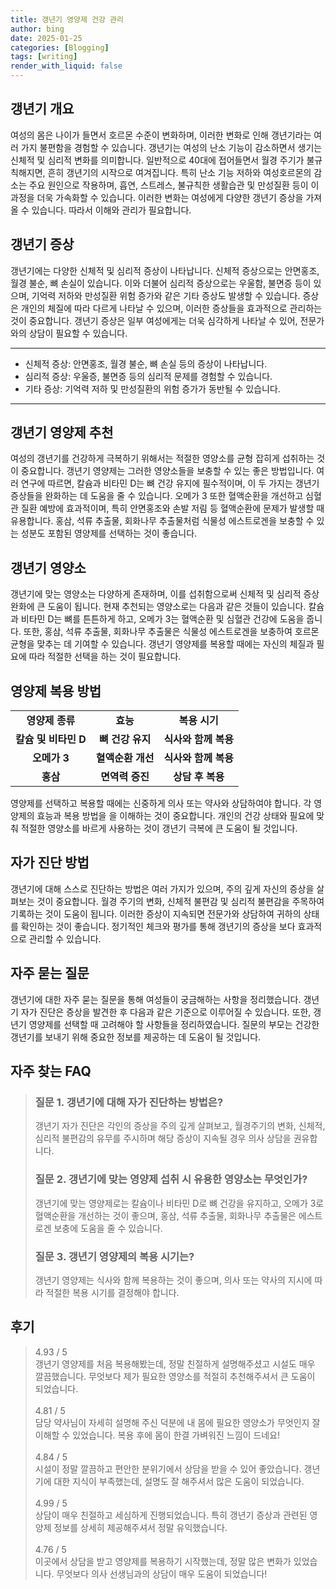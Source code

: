 ```yaml
---
title: 갱년기 영양제 건강 관리
author: bing
date: 2025-01-25
categories: [Blogging]
tags: [writing]
render_with_liquid: false
---
```



<h2 id='갱년기_개요'>갱년기 개요</h2>

<p>여성의 몸은 나이가 들면서 호르몬 수준이 변화하며, 이러한 변화로 인해 갱년기라는 여러 가지 불편함을 경험할 수 있습니다. 갱년기는 여성의 난소 기능이 감소하면서 생기는 신체적 및 심리적 변화를 의미합니다. 일반적으로 40대에 접어들면서 월경 주기가 불규칙해지면, 흔히 갱년기의 시작으로 여겨집니다. 특히 난소 기능 저하와 여성호르몬의 감소는 주요 원인으로 작용하며, 흡연, 스트레스, 불규칙한 생활습관 및 만성질환 등이 이 과정을 더욱 가속화할 수 있습니다. 이러한 변화는 여성에게 다양한 갱년기 증상을 가져올 수 있습니다. 따라서 이해와 관리가 필요합니다.</p>

<h2 id='갱년기 증상'>갱년기 증상</h2>

<p>갱년기에는 다양한 신체적 및 심리적 증상이 나타납니다. 신체적 증상으로는 안면홍조, 월경 불순, 뼈 손실이 있습니다. 이와 더불어 심리적 증상으로는 우울함, 불면증 등이 있으며, 기억력 저하와 만성질환 위험 증가와 같은 기타 증상도 발생할 수 있습니다. 증상은 개인의 체질에 따라 다르게 나타날 수 있으며, 이러한 증상들을 효과적으로 관리하는 것이 중요합니다. 갱년기 증상은 일부 여성에게는 더욱 심각하게 나타날 수 있어, 전문가와의 상담이 필요할 수 있습니다.</p>

<hr />

<ul>
    <li>신체적 증상: 안면홍조, 월경 불순, 뼈 손실 등의 증상이 나타납니다.</li>
    <li>심리적 증상: 우울증, 불면증 등의 심리적 문제를 경험할 수 있습니다.</li>
    <li>기타 증상: 기억력 저하 및 만성질환의 위험 증가가 동반될 수 있습니다.</li>
</ul>

<hr />

<h2 id='갱년기_영양제 추천'>갱년기 영양제 추천</h2>

<p>여성의 갱년기를 건강하게 극복하기 위해서는 적절한 영양소를 균형 잡히게 섭취하는 것이 중요합니다. 갱년기 영양제는 그러한 영양소들을 보충할 수 있는 좋은 방법입니다. 여러 연구에 따르면, 칼슘과 비타민 D는 뼈 건강 유지에 필수적이며, 이 두 가지는 갱년기 증상들을 완화하는 데 도움을 줄 수 있습니다. 오메가 3 또한 혈액순환을 개선하고 심혈관 질환 예방에 효과적이며, 특히 안면홍조와 손발 저림 등 혈액순환에 문제가 발생할 때 유용합니다. 홍삼, 석류 추출물, 회화나무 추출물처럼 식물성 에스트로겐을 보충할 수 있는 성분도 포함된 영양제를 선택하는 것이 좋습니다.</p>

<h2 id='갱년기_영양소'>갱년기 영양소</h2>

<p>갱년기에 맞는 영양소는 다양하게 존재하며, 이를 섭취함으로써 신체적 및 심리적 증상 완화에 큰 도움이 됩니다. 현재 추천되는 영양소로는 다음과 같은 것들이 있습니다. 칼슘과 비타민 D는 뼈를 튼튼하게 하고, 오메가 3는 혈액순환 및 심혈관 건강에 도움을 줍니다. 또한, 홍삼, 석류 추출물, 회화나무 추출물은 식물성 에스트로겐을 보충하여 호르몬 균형을 맞추는 데 기여할 수 있습니다. 갱년기 영양제를 복용할 때에는 자신의 체질과 필요에 따라 적절한 선택을 하는 것이 필요합니다.</p>

<h2 id='영양제 복용_방법'>영양제 복용 방법</h2>

<table>
    <tr>
        <td style="text-align: center; height: 17px;"><b>영양제 종류</b></td>
        <td style="text-align: center; height: 17px;"><b>효능</b></td>
        <td style="text-align: center; height: 17px;"><b>복용 시기</b></td>
    </tr>
    <tr>
        <td style="text-align: center; height: 17px;"><b>칼슘 및 비타민 D</b></td>
        <td style="text-align: center; height: 17px;"><b>뼈 건강 유지</b></td>
        <td style="text-align: center; height: 17px;"><b>식사와 함께 복용</b></td>
    </tr>
    <tr>
        <td style="text-align: center; height: 17px;"><b>오메가 3</b></td>
        <td style="text-align: center; height: 17px;"><b>혈액순환 개선</b></td>
        <td style="text-align: center; height: 17px;"><b>식사와 함께 복용</b></td>
    </tr>
    <tr>
        <td style="text-align: center; height: 17px;"><b>홍삼</b></td>
        <td style="text-align: center; height: 17px;"><b>면역력 증진</b></td>
        <td style="text-align: center; height: 17px;"><b>상담 후 복용</b></td>
    </tr>
</table>

<p>영양제를 선택하고 복용할 때에는 신중하게 의사 또는 약사와 상담하여야 합니다. 각 영양제의 효능과 복용 방법을 을 이해하는 것이 중요합니다. 개인의 건강 상태와 필요에 맞춰 적절한 영양소를 바르게 사용하는 것이 갱년기 극복에 큰 도움이 될 것입니다.</p>

<h2 id='자가 진단_방법'>자가 진단 방법</h2>

<p>갱년기에 대해 스스로 진단하는 방법은 여러 가지가 있으며, 주의 깊게 자신의 증상을 살펴보는 것이 중요합니다. 월경 주기의 변화, 신체적 불편감 및 심리적 불편감을 주목하여 기록하는 것이 도움이 됩니다. 이러한 증상이 지속되면 전문가와 상담하여 귀하의 상태를 확인하는 것이 좋습니다. 정기적인 체크와 평가를 통해 갱년기의 증상을 보다 효과적으로 관리할 수 있습니다.</p>

<h2 id='자주 묻는 질문'>자주 묻는 질문</h2>

<p>갱년기에 대한 자주 묻는 질문을 통해 여성들이 궁금해하는 사항을 정리했습니다. 갱년기 자가 진단은 증상을 발견한 후 다음과 같은 기준으로 이루어질 수 있습니다. 또한, 갱년기 영양제를 선택할 때 고려해야 할 사항들을 정리하였습니다. 질문의 부모는 건강한 갱년기를 보내기 위해 중요한 정보를 제공하는 데 도움이 될 것입니다.</p>


<h2 id='자주_찾는_FAQ'>자주 찾는 FAQ</h2>
<div itemscope="" itemtype="https://schema.org/FAQPage"> 
<blockquote> 
<div itemscope="" itemprop="mainEntity" itemtype="https://schema.org/Question"> 
<h3 itemprop="name">질문 1. 갱년기에 대해 자가 진단하는 방법은?</h3> 
<div itemscope="" itemprop="acceptedAnswer" itemtype="https://schema.org/Answer"> 
<span itemprop="text"> 
<p>갱년기 자가 진단은 각인의 증상을 주의 깊게 살펴보고, 월경주기의 변화, 신체적, 심리적 불편감의 유무를 주시하며 해당 증상이 지속될 경우 의사 상담을 권유합니다.</p> 
</span> 
</div> 
</div> 

<div itemscope="" itemprop="mainEntity" itemtype="https://schema.org/Question"> 
<h3 itemprop="name">질문 2. 갱년기에 맞는 영양제 섭취 시 유용한 영양소는 무엇인가?</h3> 
<div itemscope="" itemprop="acceptedAnswer" itemtype="https://schema.org/Answer"> 
<span itemprop="text"> 
<p>갱년기에 맞는 영양제로는 칼슘이나 비타민 D로 뼈 건강을 유지하고, 오메가 3로 혈액순환을 개선하는 것이 좋으며, 홍삼, 석류 추출물, 회화나무 추출물은 에스트로겐 보충에 도움을 줄 수 있습니다.</p> 
</span> 
</div> 
</div> 

<div itemscope="" itemprop="mainEntity" itemtype="https://schema.org/Question"> 
<h3 itemprop="name">질문 3. 갱년기 영양제의 복용 시기는?</h3> 
<div itemscope="" itemprop="acceptedAnswer" itemtype="https://schema.org/Answer"> 
<span itemprop="text"> 
<p>갱년기 영양제는 식사와 함께 복용하는 것이 좋으며, 의사 또는 약사의 지시에 따라 적절한 복용 시기를 결정해야 합니다.</p> 
</span> 
</div> 
</div> 
</blockquote> 
</div>
<h2 id='후기'>후기</h2>
<div itemscope itemtype="https://schema.org/Product">
  <blockquote>
  <div itemprop="review" itemscope itemtype="https://schema.org/Review">
      <div itemprop="reviewRating" itemscope itemtype="https://schema.org/Rating"> <span itemprop="ratingValue">4.93</span> / <span itemprop="bestRating">5</span> </div>
      <span itemprop="reviewBody">갱년기 영양제를 처음 복용해봤는데, 정말 친절하게 설명해주셨고 시설도 매우 깔끔했습니다. 무엇보다 제가 필요한 영양소를 적절히 추천해주셔서 큰 도움이 되었습니다.</span>
  </div>
  <br>
  <div itemprop="review" itemscope itemtype="https://schema.org/Review">
      <div itemprop="reviewRating" itemscope itemtype="https://schema.org/Rating"> <span itemprop="ratingValue">4.81</span> / <span itemprop="bestRating">5</span> </div>
      <span itemprop="reviewBody">담당 약사님이 자세히 설명해 주신 덕분에 내 몸에 필요한 영양소가 무엇인지 잘 이해할 수 있었습니다. 복용 후에 몸이 한결 가벼워진 느낌이 드네요!</span>
  </div>
  <br>
  <div itemprop="review" itemscope itemtype="https://schema.org/Review">
      <div itemprop="reviewRating" itemscope itemtype="https://schema.org/Rating"> <span itemprop="ratingValue">4.84</span> / <span itemprop="bestRating">5</span> </div>
      <span itemprop="reviewBody">시설이 정말 깔끔하고 편안한 분위기에서 상담을 받을 수 있어 좋았습니다. 갱년기에 대한 지식이 부족했는데, 설명도 잘 해주셔서 많은 도움이 되었습니다.</span>
  </div>
  <br>
  <div itemprop="review" itemscope itemtype="https://schema.org/Review">
      <div itemprop="reviewRating" itemscope itemtype="https://schema.org/Rating"> <span itemprop="ratingValue">4.99</span> / <span itemprop="bestRating">5</span> </div>
      <span itemprop="reviewBody">상담이 매우 친절하고 세심하게 진행되었습니다. 특히 갱년기 증상과 관련된 영양제 정보를 상세히 제공해주셔서 정말 유익했습니다.</span>
  </div>
  <br>
  <div itemprop="review" itemscope itemtype="https://schema.org/Review">
      <div itemprop="reviewRating" itemscope itemtype="https://schema.org/Rating"> <span itemprop="ratingValue">4.76</span> / <span itemprop="bestRating">5</span> </div>
      <span itemprop="reviewBody">이곳에서 상담을 받고 영양제를 복용하기 시작했는데, 정말 많은 변화가 있었습니다. 무엇보다 의사 선생님과의 상담이 매우 도움이 되었습니다!</span>
  </div>
  </blockquote>
</div>
